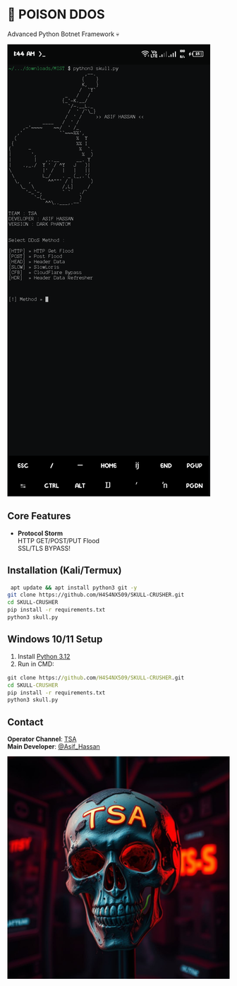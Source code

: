 # 🧨 POISON DDOS
Advanced Python Botnet Framework 💀

![Banner](https://github.com/H4S4NX509/SKULL-CRUSHER/blob/main/skull.png)

## Core Features
- **Protocol Storm**  
  HTTP GET/POST/PUT Flood  
  SSL/TLS BYPASS!



## Installation (Kali/Termux)
```bash
 apt update && apt install python3 git -y
git clone https://github.com/H4S4NX509/SKULL-CRUSHER.git
cd SKULL-CRUSHER
pip install -r requirements.txt
python3 skull.py
```

## Windows 10/11 Setup
1. Install [Python 3.12](https://www.python.org/ftp/python/3.12.0/python-3.12.0-amd64.exe)
2. Run in CMD:
```cmd
git clone https://github.com/H4S4NX509/SKULL-CRUSHER.git
cd SKULL-CRUSHER
pip install -r requirements.txt
python3 skull.py
```

## Contact
**Operator Channel**: [TSA](https://t.me/Team_Spartan_army_BD)  
**Main Developer**: [@Asif_Hassan](https://t.me/Asif_h4s4n)  

![POISON](https://github.com/H4S4NX509/SKULL-CRUSHER/blob/main/tsa.png)
```
